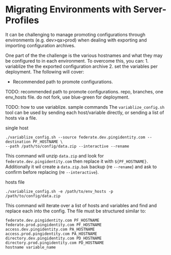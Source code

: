 # Migrating Environments with Server-Profiles

It can be challenging to manage promoting configurations through environments (e.g. dev>qa>prod) when dealing with exporting and importing configuration archives. 

One part of the the challenge is the various hostnames and what they may be configured to in each environment. To overcome this, you can: 1. variablize the the exported configuration archive 2. set the variables per deployment.
The following will cover: 
  - Recommended path to promote configurations. 

TODO: recommended path to promote configurations. repo, branches, one env_hosts file. do not fork, use blue-green for deployment. 

TODO: how to use variablize. sample commands
The `variablize_config.sh` tool can be used by sending each host/variable directly, or sending a list of hosts via a file. 

single host
```
./variablize_config.sh --source federate.dev.pingidentity.com --destination PF_HOSTNAME \
--path /path/to/config/data.zip --interactive --rename
```
This command will unzip `data.zip` and look for `federate.dev.pingidentity.com` then replace it with `${PF_HOSTNAME}`.
Additionally it wil create a `data.zip.bak` backup (re `--rename`) and ask to confirm before replacing (re `--interactive`). 

hosts file
```
./variablize_config.sh -e /path/to/env_hosts -p /path/to/config/data.zip
```
This command will iterate over a list of hosts and variables and find and replace each into the config. The file must be structured similar to: 
```
federate.dev.pingidentity.com PF_HOSTNAME
federate.prod.pingidentity.com PF_HOSTNAME
access.dev.pingidentity.com PA_HOSTNAME
access.prod.pingidentity.com PA_HOSTNAME
directory.dev.pingidentity.com PD_HOSTNAME
directory.prod.pingidentity.com PD_HOSTNAME
hostname variable_name
```
